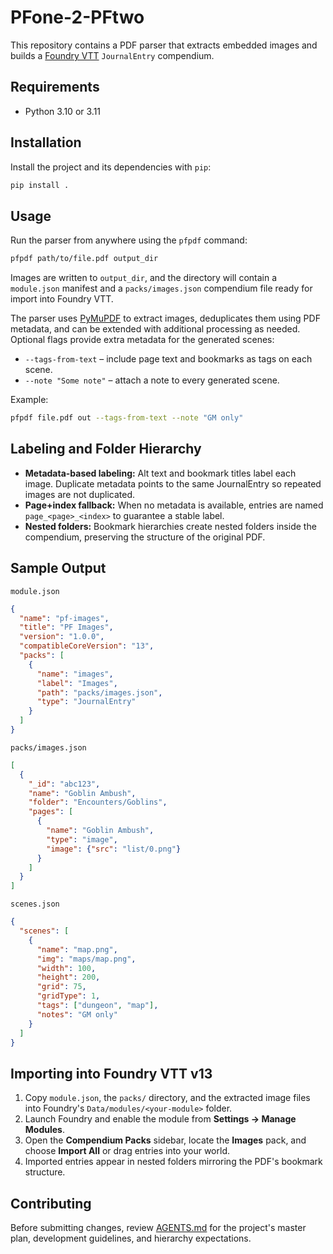 # PFone-2-PFtwo

This repository contains a PDF parser that extracts embedded images and builds a [Foundry VTT](https://foundryvtt.com/) `JournalEntry` compendium.

## Requirements

- Python 3.10 or 3.11

## Installation

Install the project and its dependencies with `pip`:

```bash
pip install .
```

## Usage

Run the parser from anywhere using the `pfpdf` command:

```bash
pfpdf path/to/file.pdf output_dir
```

Images are written to `output_dir`, and the directory will contain a `module.json` manifest and a `packs/images.json` compendium file ready for import into Foundry VTT.

The parser uses [PyMuPDF](https://pymupdf.readthedocs.io/) to extract images, deduplicates them using PDF metadata, and can be extended with additional processing as needed. Optional flags provide extra metadata for the generated scenes:

- `--tags-from-text` – include page text and bookmarks as tags on each scene.
- `--note "Some note"` – attach a note to every generated scene.

Example:

```bash
pfpdf file.pdf out --tags-from-text --note "GM only"
```

## Labeling and Folder Hierarchy

- **Metadata-based labeling:** Alt text and bookmark titles label each image. Duplicate metadata points to the same JournalEntry so repeated images are not duplicated.
- **Page+index fallback:** When no metadata is available, entries are named `page_<page>_<index>` to guarantee a stable label.
- **Nested folders:** Bookmark hierarchies create nested folders inside the compendium, preserving the structure of the original PDF.

## Sample Output

`module.json`

```json
{
  "name": "pf-images",
  "title": "PF Images",
  "version": "1.0.0",
  "compatibleCoreVersion": "13",
  "packs": [
    {
      "name": "images",
      "label": "Images",
      "path": "packs/images.json",
      "type": "JournalEntry"
    }
  ]
}
```

`packs/images.json`

```json
[
  {
    "_id": "abc123",
    "name": "Goblin Ambush",
    "folder": "Encounters/Goblins",
    "pages": [
      {
        "name": "Goblin Ambush",
        "type": "image",
        "image": {"src": "list/0.png"}
      }
    ]
  }
]
```

`scenes.json`

```json
{
  "scenes": [
    {
      "name": "map.png",
      "img": "maps/map.png",
      "width": 100,
      "height": 200,
      "grid": 75,
      "gridType": 1,
      "tags": ["dungeon", "map"],
      "notes": "GM only"
    }
  ]
}
```

## Importing into Foundry VTT v13

1. Copy `module.json`, the `packs/` directory, and the extracted image files into Foundry's `Data/modules/<your-module>` folder.
2. Launch Foundry and enable the module from **Settings → Manage Modules**.
3. Open the **Compendium Packs** sidebar, locate the **Images** pack, and choose **Import All** or drag entries into your world.
4. Imported entries appear in nested folders mirroring the PDF's bookmark structure.

## Contributing

Before submitting changes, review [AGENTS.md](AGENTS.md) for the project's master plan, development guidelines, and hierarchy expectations.
